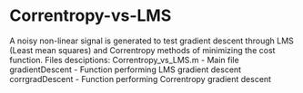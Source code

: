 # Correntropy-vs-LMS
A noisy non-linear signal is generated to test gradient descent through LMS (Least mean squares) and Correntropy methods of minimizing the cost function. 
Files desciptions:
Correntropy_vs_LMS.m - Main file
gradientDescent - Function performing LMS gradient descent
corrgradDescent - Function performing Correntropy gradient descent
